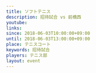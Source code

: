 ```yaml
---
title: ソフトテニス
description: 招待試合 vs 前橋西
youtube: 
links:
since: 2018-06-03T10:00:00+09:00
until: 2018-06-03T13:00:00+09:00
place: テニスコート
keywords: 招待試合
players: テニス部
layout: event
---
```


